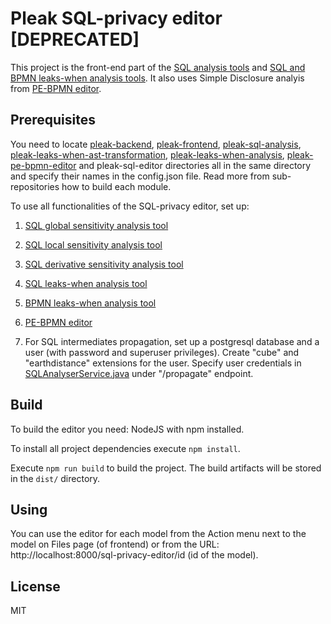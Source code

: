 # Pleak SQL-privacy editor [DEPRECATED]

This project is the front-end part of the [SQL analysis tools](https://github.com/pleak-tools/pleak-sql-analysis) and [SQL and BPMN leaks-when analysis tools](https://github.com/pleak-tools/pleak-leaks-when-analysis). It also uses Simple Disclosure analyis from [PE-BPMN editor](https://github.com/pleak-tools/pleak-pe-bpmn-editor).

## Prerequisites

You need to locate [pleak-backend](https://github.com/pleak-tools/pleak-backend), [pleak-frontend](https://github.com/pleak-tools/pleak-frontend), [pleak-sql-analysis](https://github.com/pleak-tools/pleak-sql-analysis), [pleak-leaks-when-ast-transformation](https://github.com/pleak-tools/pleak-leaks-when-ast-transformation), [pleak-leaks-when-analysis](https://github.com/pleak-tools/pleak-leaks-when-analysis), [pleak-pe-bpmn-editor](https://github.com/pleak-tools/pleak-pe-bpmn-editor) and pleak-sql-editor directories all in the same directory and specify their names in the config.json file.
Read more from sub-repositories how to build each module.

To use all functionalities of the SQL-privacy editor, set up:

1) [SQL global sensitivity analysis tool](https://github.com/pleak-tools/pleak-sql-analysis/tree/master/globalsensitivity-cabal)

2) [SQL local sensitivity analysis tool](https://github.com/pleak-tools/pleak-sql-analysis/tree/master/localsensitivity-cabal)

3) [SQL derivative sensitivity analysis tool](https://github.com/pleak-tools/pleak-sql-analysis/tree/master/banach)

4) [SQL leaks-when analysis tool](https://github.com/pleak-tools/pleak-leaks-when-ast-transformation)

5) [BPMN leaks-when analysis tool](https://github.com/pleak-tools/pleak-leaks-when-analysis)

6) [PE-BPMN editor](https://github.com/pleak-tools/pleak-pe-bpmn-editor)

7) For SQL intermediates propagation, set up a postgresql database and a user (with password and superuser privileges). Create "cube" and "earthdistance" extensions for the user. Specify user credentials in [SQLAnalyserService.java](https://github.com/pleak-tools/pleak-backend/blob/master/src/main/java/com/naples/rest/SQLAnalyserService.java) under "/propagate" endpoint.

## Build

To build the editor you need: NodeJS with npm installed.

To install all project dependencies execute `npm install`.

Execute `npm run build` to build the project. The build artifacts will be stored in the `dist/` directory.

## Using

You can use the editor for each model from the Action menu next to the model on Files page (of frontend) or from the URL: http://localhost:8000/sql-privacy-editor/id (id of the model).

## License

MIT
